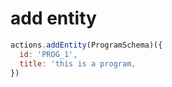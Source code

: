 # add entity
```Javascript
actions.addEntity(ProgramSchema)({
  id: 'PROG_1',
  title: 'this is a program,
})
```
